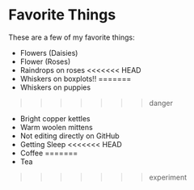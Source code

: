# Favorite Things

These are a few of my favorite things:

- Flowers (Daisies)
- Flower (Roses)
- Raindrops on roses
<<<<<<< HEAD
- Whiskers on boxplots!!
=======
- Whiskers on puppies
>>>>>>> danger
- Bright copper kettles
- Warm woolen mittens
- Not editing directly on GitHub
- Getting Sleep
<<<<<<< HEAD
- Coffee
=======
- Tea
>>>>>>> experiment
